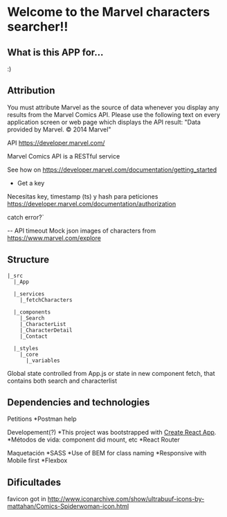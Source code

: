 # Welcome to the Marvel characters searcher!!

## What is this APP for...
:)

## Attribution
You must attribute Marvel as the source of data whenever you display any results from the Marvel Comics API. Please use the following text on every application screen or web page which displays the API result:
"Data provided by Marvel. © 2014 Marvel"

API https://developer.marvel.com/

Marvel Comics API is a RESTful service

See how on https://developer.marvel.com/documentation/getting_started
- Get a key

Necesitas key, timestamp (ts) y hash para peticiones https://developer.marvel.com/documentation/authorization


catch error?`

--
API timeout
Mock json
images of characters from https://www.marvel.com/explore

## Structure
```
|_src
  |_App

  |_services
    |_fetchCharacters

  |_components
    |_Search
    |_CharacterList
    |_CharacterDetail
    |_Contact
  
  |_styles
    |_core
      |_variables
```

Global state controlled from App.js
or state in new component fetch, that contains both search and characterlist

## Dependencies and technologies
Petitions
*Postman help

Developement(?)
*This project was bootstrapped with [Create React App](https://github.com/facebook/create-react-app).
*Métodos de vida: component did mount, etc
*React Router

Maquetación
*SASS
*Use of BEM for class naming
*Responsive with Mobile first
*Flexbox

## Dificultades


favicon got in http://www.iconarchive.com/show/ultrabuuf-icons-by-mattahan/Comics-Spiderwoman-icon.html
